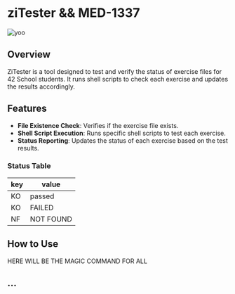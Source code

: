 # ziTester && MED-1337

![yoo](https://media1.tenor.com/m/oC_e7R9GvZ8AAAAC/rick-and-morty-rtj.gif)


## Overview

ZiTester is a tool designed to test and verify the status of exercise files for 42 School students. It runs shell scripts to check each exercise and updates the results accordingly.

## Features

- **File Existence Check**: Verifies if the exercise file exists.
- **Shell Script Execution**: Runs specific shell scripts to test each exercise.
- **Status Reporting**: Updates the status of each exercise based on the test results.

### Status Table

| key | value     |
|-----|-----------|
| KO  | passed    |
| KO  | FAILED    |
| NF  | NOT FOUND |

## How to Use

HERE WILL BE THE MAGIC COMMAND FOR ALL

## ...

